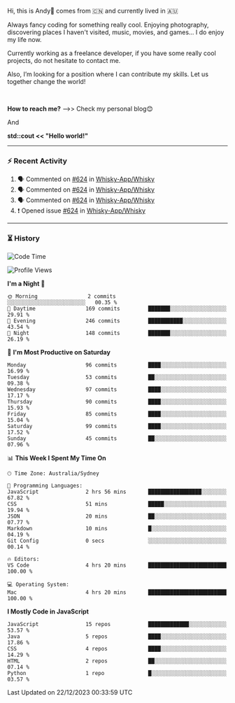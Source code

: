 Hi, this is Andy👋 comes from :cn: and currently lived in 🇦🇺

Always fancy coding for something really cool. Enjoying photography, discovering places I haven't visited, music, movies, and games... I do enjoy my life now.

Currently working as a freelance developer, if you have some really cool projects, do not hesitate to contact me.

Also, I’m looking for a position where I can contribute my skills. Let us together change the world!

<br>

<b>How to reach me?</b> -->> Check my personal blog😊

And

**std::cout << "Hello world!"**

---

### ⚡ Recent Activity
<!--START_SECTION:activity-->
1. 🗣 Commented on [#624](https://github.com/Whisky-App/Whisky/issues/624#issuecomment-1818876970) in [Whisky-App/Whisky](https://github.com/Whisky-App/Whisky)
2. 🗣 Commented on [#624](https://github.com/Whisky-App/Whisky/issues/624#issuecomment-1818876394) in [Whisky-App/Whisky](https://github.com/Whisky-App/Whisky)
3. 🗣 Commented on [#624](https://github.com/Whisky-App/Whisky/issues/624#issuecomment-1816213410) in [Whisky-App/Whisky](https://github.com/Whisky-App/Whisky)
4. ❗ Opened issue [#624](https://github.com/Whisky-App/Whisky/issues/624) in [Whisky-App/Whisky](https://github.com/Whisky-App/Whisky)
<!--END_SECTION:activity-->

---

### ⏳ History
<!--START_SECTION:waka-->
![Code Time](http://img.shields.io/badge/Code%20Time-206%20hrs%2024%20mins-blue)

![Profile Views](http://img.shields.io/badge/Profile%20Views-14-blue)

**I'm a Night 🦉** 

```text
🌞 Morning                2 commits           ░░░░░░░░░░░░░░░░░░░░░░░░░   00.35 % 
🌆 Daytime                169 commits         ███████░░░░░░░░░░░░░░░░░░   29.91 % 
🌃 Evening                246 commits         ███████████░░░░░░░░░░░░░░   43.54 % 
🌙 Night                  148 commits         ███████░░░░░░░░░░░░░░░░░░   26.19 % 
```
📅 **I'm Most Productive on Saturday** 

```text
Monday                   96 commits          ████░░░░░░░░░░░░░░░░░░░░░   16.99 % 
Tuesday                  53 commits          ██░░░░░░░░░░░░░░░░░░░░░░░   09.38 % 
Wednesday                97 commits          ████░░░░░░░░░░░░░░░░░░░░░   17.17 % 
Thursday                 90 commits          ████░░░░░░░░░░░░░░░░░░░░░   15.93 % 
Friday                   85 commits          ████░░░░░░░░░░░░░░░░░░░░░   15.04 % 
Saturday                 99 commits          ████░░░░░░░░░░░░░░░░░░░░░   17.52 % 
Sunday                   45 commits          ██░░░░░░░░░░░░░░░░░░░░░░░   07.96 % 
```


📊 **This Week I Spent My Time On** 

```text
🕑︎ Time Zone: Australia/Sydney

💬 Programming Languages: 
JavaScript               2 hrs 56 mins       █████████████████░░░░░░░░   67.82 % 
CSS                      51 mins             █████░░░░░░░░░░░░░░░░░░░░   19.94 % 
JSON                     20 mins             ██░░░░░░░░░░░░░░░░░░░░░░░   07.77 % 
Markdown                 10 mins             █░░░░░░░░░░░░░░░░░░░░░░░░   04.19 % 
Git Config               0 secs              ░░░░░░░░░░░░░░░░░░░░░░░░░   00.14 % 

🔥 Editors: 
VS Code                  4 hrs 20 mins       █████████████████████████   100.00 % 

💻 Operating System: 
Mac                      4 hrs 20 mins       █████████████████████████   100.00 % 
```

**I Mostly Code in JavaScript** 

```text
JavaScript               15 repos            █████████████░░░░░░░░░░░░   53.57 % 
Java                     5 repos             ████░░░░░░░░░░░░░░░░░░░░░   17.86 % 
CSS                      4 repos             ████░░░░░░░░░░░░░░░░░░░░░   14.29 % 
HTML                     2 repos             ██░░░░░░░░░░░░░░░░░░░░░░░   07.14 % 
Python                   1 repo              █░░░░░░░░░░░░░░░░░░░░░░░░   03.57 % 
```




 Last Updated on 22/12/2023 00:33:59 UTC
<!--END_SECTION:waka-->


<!---
JinchuanL/JinchuanL is a ✨ special ✨ repository because its `README.md` (this file) appears on your GitHub profile.
You can click the Preview link to take a look at your changes.
--->
